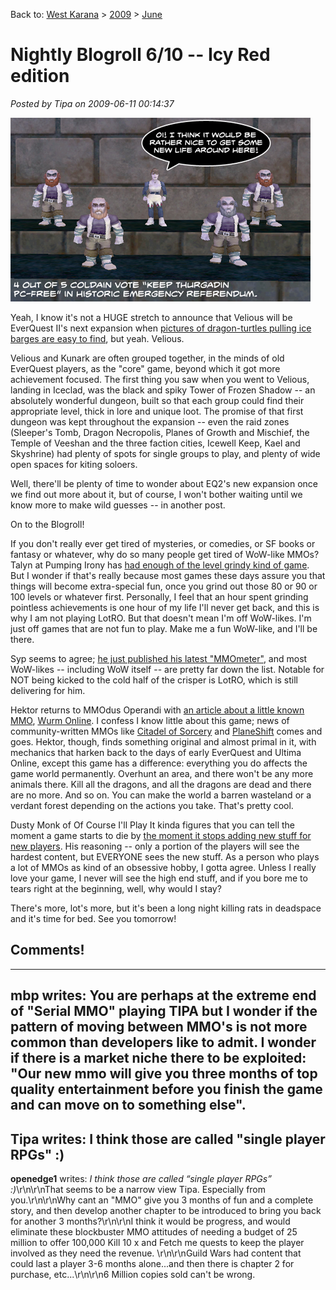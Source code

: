 Back to: [West Karana](/posts/westkarana.md) > [2009](/posts/2009/westkarana.md) > [June](./westkarana.md)
# Nightly Blogroll 6/10 -- Icy Red edition

*Posted by Tipa on 2009-06-11 00:14:37*

![](../../../uploads/2009/06/coldain.jpg)



Yeah, I know it's not a HUGE stretch to announce that Velious will be EverQuest II's next expansion when [pictures of dragon-turtles pulling ice barges are easy to find](http://mmoquests.com/2009/06/10/just-a-glimpse/), but yeah. Velious. 

Velious and Kunark are often grouped together, in the minds of old EverQuest players, as the "core" game, beyond which it got more achievement focused. The first thing you saw when you went to Velious, landing in Iceclad, was the black and spiky Tower of Frozen Shadow -- an absolutely wonderful dungeon, built so that each group could find their appropriate level, thick in lore and unique loot. The promise of that first dungeon was kept throughout the expansion -- even the raid zones (Sleeper's Tomb, Dragon Necropolis, Planes of Growth and Mischief, the Temple of Veeshan and the three faction cities, Icewell Keep, Kael and Skyshrine) had plenty of spots for single groups to play, and plenty of wide open spaces for kiting soloers.

Well, there'll be plenty of time to wonder about EQ2's new expansion once we find out more about it, but of course, I won't bother waiting until we know more to make wild guesses -- in another post.

On to the Blogroll!

If you don't really ever get tired of mysteries, or comedies, or SF books or fantasy or whatever, why do so many people get tired of WoW-like MMOs? Talyn at Pumping Irony has [had enough of the level grindy kind of game](http://pumpingirony.net/2009/06/10/done-with-diku/). But I wonder if that's really because most games these days assure you that things will become extra-special fun, once you grind out those 80 or 90 or 100 levels or whatever first. Personally, I feel that an hour spent grinding pointless achievements is one hour of my life I'll never get back, and this is why I am not playing LotRO. But that doesn't mean I'm off WoW-likes. I'm just off games that are not fun to play. Make me a fun WoW-like, and I'll be there.

Syp seems to agree; [he just published his latest "MMOmeter"](http://biobreak.wordpress.com/2009/06/10/mmometer-june-10th/), and most WoW-likes -- including WoW itself -- are pretty far down the list. Notable for NOT being kicked to the cold half of the crisper is LotRO, which is still delivering for him.

Hektor returns to MMOdus Operandi with [an article about a little known MMO](http://mmodusoperandi.blogspot.com/2009/06/and-service-resumeswith-wurm.html), [Wurm Online](http://www.wurmonline.com/). I confess I know little about this game; news of community-written MMOs like [Citadel of Sorcery](http://www.citadelofsorcery.com/) and [PlaneShift](http://www.planeshift.it/) comes and goes. Hektor, though, finds something original and almost primal in it, with mechanics that harken back to the days of early EverQuest and Ultima Online, except this game has a difference: everything you do affects the game world permanently. Overhunt an area, and there won't be any more animals there. Kill all the dragons, and all the dragons are dead and there are no more. And so on. You can make the world a barren wasteland or a verdant forest depending on the actions you take. That's pretty cool.

Dusty Monk of Of Course I'll Play It kinda figures that you can tell the moment a game starts to die by [the moment it stops adding new stuff for new players](http://ofcourseillplayit.com/?p=223). His reasoning -- only a portion of the players will see the hardest content, but EVERYONE sees the new stuff. As a person who plays a lot of MMOs as kind of an obsessive hobby, I gotta agree. Unless I really love your game, I never will see the high end stuff, and if you bore me to tears right at the beginning, well, why would I stay?

There's more, lot's more, but it's been a long night killing rats in deadspace and it's time for bed. See you tomorrow!

## Comments!
---
**mbp** writes: You are perhaps at the extreme end of "Serial MMO" playing TIPA but I wonder if the pattern of moving between MMO's is not more common than developers like to admit. I wonder if there is a market niche there to be exploited: "Our new mmo will give you three months of top quality entertainment before you finish the game and can move on to something else".
---
**Tipa** writes: I think those are called "single player RPGs" :)
---
**openedge1** writes: <i>I think those are called “single player RPGs” :)</i>\r\n\r\nThat seems to be a narrow view Tipa. Especially from you.\r\n\r\nWhy cant an "MMO" give you 3 months of fun and a complete story, and then develop another chapter to be introduced to bring you back for another 3 months?\r\n\r\nI think it would be progress, and would eliminate these blockbuster MMO attitudes of needing a budget of 25 million to offer 100,000 Kill 10 x and Fetch me quests to keep the player involved as they need the revenue. \r\n\r\nGuild Wars had content that could last a player 3-6 months alone...and then there is chapter 2 for purchase, etc...\r\n\r\n6 Million copies sold can't be wrong.
